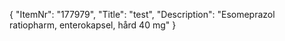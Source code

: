 {
  "ItemNr": "177979",
  "Title": "test",
  "Description": "Esomeprazol ratiopharm, enterokapsel, hård 40 mg"
}